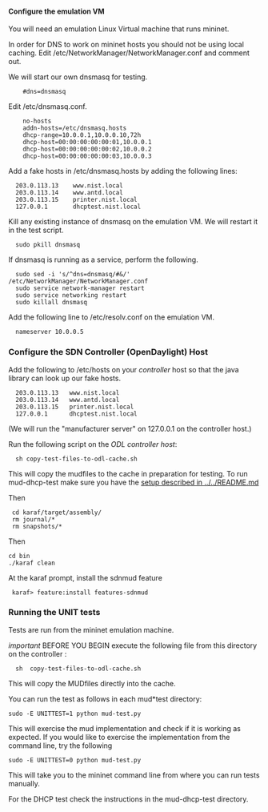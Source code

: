 #### Configure the emulation VM ####

You will need an emulation Linux Virtual machine that runs mininet.

In order for DNS to work on mininet hosts you should not be using local caching. 
Edit /etc/NetworkManager/NetworkManager.conf and comment out. 

We will start our own dnsmasq for testing.

        #dns=dnsmasq

Edit /etc/dnsmasq.conf. 

        no-hosts
        addn-hosts=/etc/dnsmasq.hosts
        dhcp-range=10.0.0.1,10.0.0.10,72h
        dhcp-host=00:00:00:00:00:01,10.0.0.1
        dhcp-host=00:00:00:00:00:02,10.0.0.2
        dhcp-host=00:00:00:00:00:03,10.0.0.3



Add a fake hosts in /etc/dnsmasq.hosts by adding the following lines:

      203.0.113.13    www.nist.local
      203.0.113.14    www.antd.local
      203.0.113.15    printer.nist.local
      127.0.0.1       dhcptest.nist.local

Kill any existing instance of dnsmasq on the emulation VM. We will
restart it in the test script.

      sudo pkill dnsmasq

If dnsmasq is running as a service, perform the following.
      
      sudo sed -i 's/^dns=dnsmasq/#&/' /etc/NetworkManager/NetworkManager.conf
      sudo service network-manager restart
      sudo service networking restart
      sudo killall dnsmasq

Add the following line to /etc/resolv.conf on the emulation VM.
 
      nameserver 10.0.0.5


### Configure the SDN Controller (OpenDaylight)  Host ###

Add the following to /etc/hosts on your *controller* host so that the java library can look up our fake hosts.

      203.0.113.13   www.nist.local
      203.0.113.14   www.antd.local
      203.0.113.15   printer.nist.local
      127.0.0.1      dhcptest.nist.local

(We will run the "manufacturer server" on 127.0.0.1 on the controller host.)

Run the following script on the *ODL controller host*:

      sh copy-test-files-to-odl-cache.sh

This will copy the mudfiles to the cache in preparation for testing.
To run mud-dhcp-test make sure you have the [setup described in ../../README.md](../../README.md)

Then 

     cd karaf/target/assembly/
     rm journal/*
     rm snapshots/*

Then
    
    cd bin
    ./karaf clean

At the karaf prompt, install the sdnmud feature 

     karaf> feature:install features-sdnmud

### Running the UNIT tests ###

Tests are run from the mininet emulation machine. 

*important* BEFORE YOU BEGIN execute the following file from this directory  on the controller :

      sh  copy-test-files-to-odl-cache.sh 

This will copy the MUDfiles directly into the cache.

You can run the test as follows in each mud\*test directory:

    sudo -E UNITTEST=1 python mud-test.py
   
This will exercise the mud implementation and check if it is working as expected. If you would like to exercise the 
implementation from the command line, try the following
  
    sudo -E UNITTEST=0 python mud-test.py

This will take you to the mininet command line from where you can run tests manually.

For the DHCP test check the instructions in the mud-dhcp-test directory.
